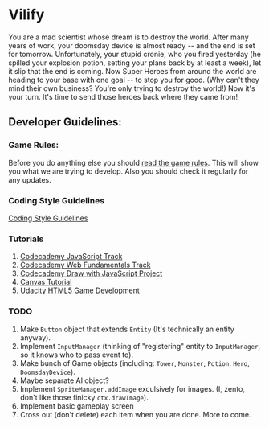 Vilify
======

You are a mad scientist whose dream is to destroy the world. After many years of work, your doomsday device is almost ready -- and the end is set for tomorrow. Unfortunately, your stupid cronie, who you fired yesterday (he spilled your explosion potion, setting your plans back by at least a week), let it slip that the end is coming. Now Super Heroes from around the world are heading to your base with one goal -- to stop you for good. (Why can't they mind their own business? You're only trying to destroy the world!) Now it's your turn. It's time to send those heroes back where they came from!

## Developer Guidelines:

### Game Rules:
Before you do anything else you should [read the game rules](https://github.com/Logi0/vilify/wiki/Game-Rules). This will show you what we are trying to develop. Also you should check it regularly for any updates.

### Coding Style Guidelines
[Coding Style Guidelines](https://github.com/HTML5-Games/vilify/wiki/Coding-Style-Guidelines)

### Tutorials
1. [Codecademy JavaScript Track](http://www.codecademy.com/tracks/javascript)
2. [Codecademy Web Fundamentals Track](http://www.codecademy.com/tracks/web)
3. [Codecademy Draw with JavaScript Project](http://www.codecademy.com/courses/web-beginner-en-SWM11/0?curriculum_id=50b91eda28c2fb212300039e#!/exercises/0)
4. [Canvas Tutorial](https://developer.mozilla.org/en-US/docs/HTML/Canvas/Tutorial?redirectlocale=en-US&redirectslug=Canvas_tutorial)
5. [Udacity HTML5 Game Development](https://www.udacity.com/course/cs255)

### TODO
1. Make `Button` object that extends `Entity` (It's technically an entity anyway).
2. Implement `InputManager` (thinking of "registering" entity to `InputManager`, so it knows who to pass event to).
3. Make bunch of Game objects (including: `Tower`, `Monster`, `Potion`, `Hero`, `DoomsdayDevice`).
4. Maybe separate AI object?
5. Implement `SpriteManager.addImage` exculsively for images. (I, zento, don't like those finicky `ctx.drawImage`).
6. Implement basic gameplay screen
7. Cross out (don't delete) each item when you are done. More to come.
